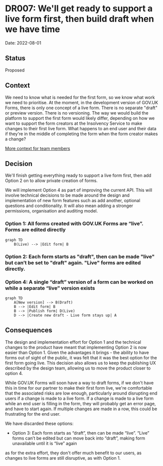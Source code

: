 # DR007: We'll get ready to support a live form first, then build draft when we have time

Date: 2022-08-01

## Status

Proposed

## Context

We need to know what is needed for the first form, so we know what work we need to prioritise. At the moment, in the development version of GOV.UK Forms, there is only one concept of a live form. There is no separate "draft" or preview version. There is no versioning. The way we would build the platform to support the first form would likely differ, depending on how we want to support the form creators at the Insolvency Service to make changes to their first live form. What happens to an end user and their data if they're in the middle of completing the form when the form creator makes a change?

[More context for team members](https://docs.google.com/document/d/1xPmYDPYmZXCBkvWIV6QoDuGLaS-iSEq1jk6aehIfz6k/edit#)

## Decision

We'll finish getting everything ready to support a live form first, then add Option 2 on to allow private creation of forms.

We will implement Option 4 as part of improving the current API. This will involve technical decisions to be made around the design and implementation of new form features such as add another, optional questions and conditionality. It will also mean adding a stronger permissions, organisation and auditing model.

### Option 1: All forms created with GOV.UK Forms are “live”. Forms are edited directly

```mermaid
graph TD
    B(Live) --> |Edit form| B
```

### Option 2: Each form starts as "draft", then can be made "live" but can’t be set to "draft" again. "Live" forms are edited directly.

### Option 4: A single “draft” version of a form can be worked on while a separate “live” version exists

```mermaid
graph TD
    A[New version] --> B(Draft)
    B --> |Edit form| B
    B --> |Publish form| D(Live)
    D --> |Create new draft - Live form stays up| A
```

## Consequences

The design and implementation effort for Option 1 and the technical changes to the product have meant that implementing Option 2 is now easier than Option 1. Given the advantages it brings - the ability to have forms out of sight of the public, it was felt that it was the best option for the first form going live. This decision also allows us to keep the publishing UX described by the design team, allowing us to move the product closer to option 4.

While GOV.UK Forms will soon have a way to draft forms, if we don't have this in time for our partner to make their first form live, we're comfortable that the associated risks are low enough, particularly around disrupting end users if a change is made to a live form. If a change is made to a live form while an end user is filling in the form, they will probably get an error page, and have to start again. If multiple changes are made in a row, this could be frustrating for the end user.

We have discarded these options:

- Option 3: Each form starts as “draft”, then can be made “live”. “Live” forms can’t be edited but can move back into “draft”, making form unavailable until it is “live” again

as for the extra effort, they don't offer much benefit to our users, as changes to live forms are still disruptive, as with Option 1.
